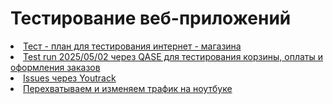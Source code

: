 # Тестирование веб-приложений
<div>
<li> <a href="https://docs.google.com/spreadsheets/d/18JuOWq66MUsFJoHEsPFxQKaGmoFw0lOW9td9HoyGqus/edit?usp=drive_link">Тест - план для тестирования интернет - магазина</a> </li>
<li> <a href="https://drive.google.com/file/d/1ufk7ZnD81JFt4yiat2PqNFMiBMjAUe_H/view?usp=drive_link">Test run 2025/05/02 через QASE для тестирования корзины, оплаты и оформления заказов 
</a> </li>
<li> <a href="https://docs.google.com/spreadsheets/d/1PY_KDsUVcMtn7QEfB3D9Lm3kaIVVM_GD/edit?usp=drive_link&ouid=114163468163669774738&rtpof=true&sd=true">Issues через Youtrack
</a> </li>
<li> <a href="https://drive.google.com/file/d/1YnOFRhQwh-zm7yA1G8cQSHzCj6CpHtxV/view?usp=drive_link">Перехватываем и изменяем трафик на ноутбуке
</a> </li>
</div>

